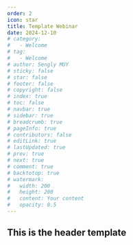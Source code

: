 ```yaml
---
order: 2
icon: star
title: Template Webinar
date: 2024-12-10
# category:
#   - Welcome
# tag:
#   - Welcome
# author: Sengly MUY
# sticky: false
# star: false
# footer: false
# copyright: false
# index: true
# toc: false
# navbar: true
# sidebar: true
# breadcrumb: true
# pageInfo: true
# contributors: false
# editLink: true
# lastUpdated: true
# prev: true
# next: true
# comment: true
# backtotop: true
# watermark:
#   width: 200
#   height: 200
#   content: Your content
#   opacity: 0.5
---
```


## This is the header template

<!-- @include: ./001_template.html -->
